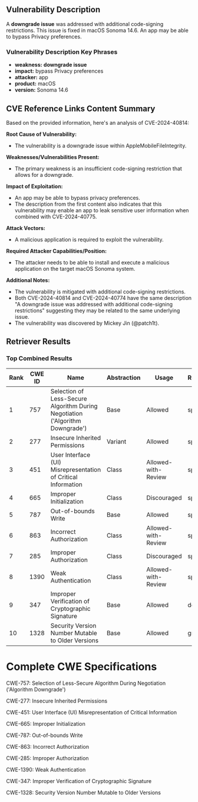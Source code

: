 ## Vulnerability Description
A **downgrade issue** was addressed with additional code-signing restrictions. This issue is fixed in macOS Sonoma 14.6. An app may be able to bypass Privacy preferences.

### Vulnerability Description Key Phrases
- **weakness:** **downgrade issue**
- **impact:** bypass Privacy preferences
- **attacker:** app
- **product:** macOS
- **version:** Sonoma 14.6

## CVE Reference Links Content Summary
Based on the provided information, here's an analysis of CVE-2024-40814:

**Root Cause of Vulnerability:**
- The vulnerability is a downgrade issue within AppleMobileFileIntegrity.

**Weaknesses/Vulnerabilities Present:**
- The primary weakness is an insufficient code-signing restriction that allows for a downgrade.

**Impact of Exploitation:**
- An app may be able to bypass privacy preferences.
- The description from the first content also indicates that this vulnerability may enable an app to leak sensitive user information when combined with CVE-2024-40775.

**Attack Vectors:**
- A malicious application is required to exploit the vulnerability.

**Required Attacker Capabilities/Position:**
- The attacker needs to be able to install and execute a malicious application on the target macOS Sonoma system.

**Additional Notes:**
- The vulnerability is mitigated with additional code-signing restrictions.
- Both CVE-2024-40814 and CVE-2024-40774 have the same description "A downgrade issue was addressed with additional code-signing restrictions" suggesting they may be related to the same underlying issue.
- The vulnerability was discovered by Mickey Jin (@patch1t).

## Retriever Results

### Top Combined Results

| Rank | CWE ID | Name | Abstraction | Usage  | Retrievers | Individual Scores |
|------|--------|------|-------------|-------|------------|-------------------|
| 1 | 757 | Selection of Less-Secure Algorithm During Negotiation ('Algorithm Downgrade') | Base | Allowed | sparse | 0.185 |
| 2 | 277 | Insecure Inherited Permissions | Variant | Allowed | sparse | 0.177 |
| 3 | 451 | User Interface (UI) Misrepresentation of Critical Information | Class | Allowed-with-Review | sparse | 0.161 |
| 4 | 665 | Improper Initialization | Class | Discouraged | sparse | 0.151 |
| 5 | 787 | Out-of-bounds Write | Base | Allowed | sparse | 0.150 |
| 6 | 863 | Incorrect Authorization | Class | Allowed-with-Review | sparse | 0.148 |
| 7 | 285 | Improper Authorization | Class | Discouraged | sparse | 0.146 |
| 8 | 1390 | Weak Authentication | Class | Allowed-with-Review | sparse | 0.145 |
| 9 | 347 | Improper Verification of Cryptographic Signature | Base | Allowed | dense | 0.497 |
| 10 | 1328 | Security Version Number Mutable to Older Versions | Base | Allowed | graph | 0.002 |



# Complete CWE Specifications

CWE-757: Selection of Less-Secure Algorithm During Negotiation ('Algorithm Downgrade')

CWE-277: Insecure Inherited Permissions

CWE-451: User Interface (UI) Misrepresentation of Critical Information

CWE-665: Improper Initialization

CWE-787: Out-of-bounds Write

CWE-863: Incorrect Authorization

CWE-285: Improper Authorization

CWE-1390: Weak Authentication

CWE-347: Improper Verification of Cryptographic Signature

CWE-1328: Security Version Number Mutable to Older Versions